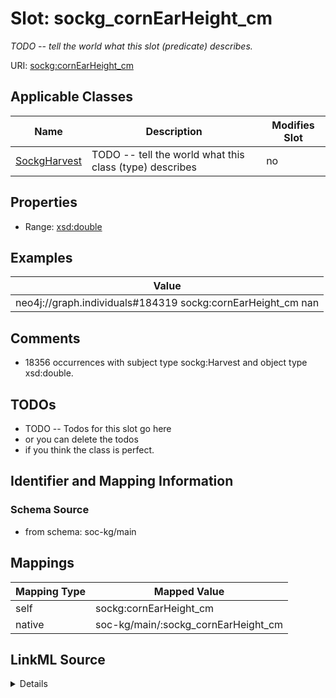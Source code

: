 

# Slot: sockg_cornEarHeight_cm


_TODO -- tell the world what this slot (predicate) describes._





URI: [sockg:cornEarHeight_cm](http://www.semanticweb.org/sockg/ontologies/2024/0/soil-carbon-ontology/cornEarHeight_cm)



<!-- no inheritance hierarchy -->





## Applicable Classes

| Name | Description | Modifies Slot |
| --- | --- | --- |
| [SockgHarvest](../classes/SockgHarvest.md) | TODO -- tell the world what this class (type) describes |  no  |







## Properties

* Range: [xsd:double](http://www.w3.org/2001/XMLSchema#double)






## Examples

| Value |
| --- |
| neo4j://graph.individuals#184319 sockg:cornEarHeight_cm nan |

## Comments

* 18356 occurrences with subject type sockg:Harvest and object type xsd:double.

## TODOs

* TODO -- Todos for this slot go here
* or you can delete the todos
* if you think the class is perfect.

## Identifier and Mapping Information







### Schema Source


* from schema: soc-kg/main




## Mappings

| Mapping Type | Mapped Value |
| ---  | ---  |
| self | sockg:cornEarHeight_cm |
| native | soc-kg/main/:sockg_cornEarHeight_cm |




## LinkML Source

<details>
```yaml
name: sockg_cornEarHeight_cm
description: TODO -- tell the world what this slot (predicate) describes.
todos:
- TODO -- Todos for this slot go here
- or you can delete the todos
- if you think the class is perfect.
comments:
- 18356 occurrences with subject type sockg:Harvest and object type xsd:double.
examples:
- value: neo4j://graph.individuals#184319 sockg:cornEarHeight_cm nan
from_schema: soc-kg/main
rank: 1000
slot_uri: sockg:cornEarHeight_cm
alias: sockg_cornEarHeight_cm
domain_of:
- sockg_Harvest
range: double

```
</details>